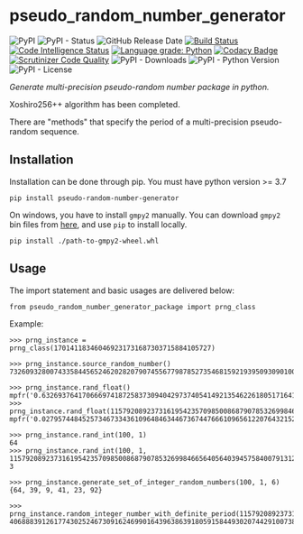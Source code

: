 # pseudo_random_number_generator

![PyPI](https://img.shields.io/pypi/v/pseudo-random-number-generator?color=red)
![PyPI - Status](https://img.shields.io/pypi/status/pseudo-random-number-generator)
![GitHub Release Date](https://img.shields.io/github/release-date/fsssosei/pseudo_random_number_generator)
[![Build Status](https://scrutinizer-ci.com/g/fsssosei/pseudo_random_number_generator/badges/build.png?b=main)](https://scrutinizer-ci.com/g/fsssosei/pseudo_random_number_generator/build-status/main)
[![Code Intelligence Status](https://scrutinizer-ci.com/g/fsssosei/pseudo_random_number_generator/badges/code-intelligence.svg?b=main)](https://scrutinizer-ci.com/code-intelligence)
[![Language grade: Python](https://img.shields.io/lgtm/grade/python/g/fsssosei/pseudo_random_number_generator.svg?logo=lgtm&logoWidth=18)](https://lgtm.com/projects/g/fsssosei/pseudo_random_number_generator/context:python)
[![Codacy Badge](https://api.codacy.com/project/badge/Grade/bf34f8d12be84b4492a5a3709df0aae5)](https://www.codacy.com/manual/fsssosei/pseudo_random_number_generator?utm_source=github.com&amp;utm_medium=referral&amp;utm_content=fsssosei/pseudo_random_number_generator&amp;utm_campaign=Badge_Grade)
[![Scrutinizer Code Quality](https://scrutinizer-ci.com/g/fsssosei/pseudo_random_number_generator/badges/quality-score.png?b=main)](https://scrutinizer-ci.com/g/fsssosei/pseudo_random_number_generator/?branch=main)
![PyPI - Downloads](https://img.shields.io/pypi/dw/pseudo-random-number-generator?label=PyPI%20-%20Downloads)
![PyPI - Python Version](https://img.shields.io/pypi/pyversions/pseudo-random-number-generator)
![PyPI - License](https://img.shields.io/pypi/l/pseudo-random-number-generator)

*Generate multi-precision pseudo-random number package in python.*

Xoshiro256++ algorithm has been completed.

There are "methods" that specify the period of a multi-precision pseudo-random sequence.

## Installation

Installation can be done through pip. You must have python version >= 3.7

```shell script
pip install pseudo-random-number-generator
```

On windows, you have to install `gmpy2` manually.
You can download `gmpy2` bin files from [here][pylib], and use `pip` to install locally.

```shell script
pip install ./path-to-gmpy2-wheel.whl
```

[pylib]: https://www.lfd.uci.edu/~gohlke/pythonlibs/?tdsourcetag=s_pcqq_aiomsg

## Usage

The import statement and basic usages are delivered below:

	from pseudo_random_number_generator_package import prng_class
	
Example:

	>>> prng_instance = prng_class(170141183460469231731687303715884105727)
	
	>>> prng_instance.source_random_number()
	73260932800743358445652462028207907455677987852735468159219395093090100006110
	
	>>> prng_instance.rand_float()
	mpfr('0.6326937641706669741872583730940429737405414921354622618051716414693676562568173',257)
	>>> prng_instance.rand_float(115792089237316195423570985008687907853269984665640564039457584007913129639747)
	mpfr('0.02795744845257346733436109648463446736744766610965612207643215290679786849301309',257)
	
	>>> prng_instance.rand_int(100, 1)
	64
	>>> prng_instance.rand_int(100, 1, 115792089237316195423570985008687907853269984665640564039457584007913129639747)
	3
	
	>>> prng_instance.generate_set_of_integer_random_numbers(100, 1, 6)
	{64, 39, 9, 41, 23, 92}
	
	>>> prng_instance.random_integer_number_with_definite_period(115792089237316195423570985008687907853269984665640564039457584007913129639747)
	40688839126177430252467309162469901643963863918059158449302074429100738061375

